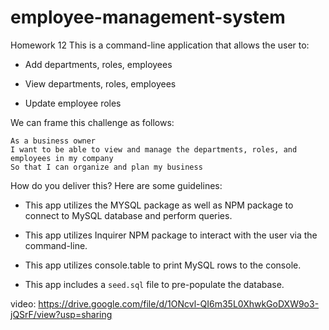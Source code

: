 # employee-management-system
Homework 12
This is a command-line application that allows the user to:

  * Add departments, roles, employees

  * View departments, roles, employees

  * Update employee roles

We can frame this challenge as follows:

```
As a business owner
I want to be able to view and manage the departments, roles, and employees in my company
So that I can organize and plan my business
```

How do you deliver this? Here are some guidelines:

* This app utilizes the MYSQL package as well as NPM package to connect to MySQL database and perform queries.

* This app utilizes Inquirer NPM package to interact with the user via the command-line.

* This app utilizes console.table to print MySQL rows to the console.

* This app includes a `seed.sql` file to pre-populate the database.

video:
https://drive.google.com/file/d/1ONcvl-QI6m35L0XhwkGoDXW9o3-jQSrF/view?usp=sharing
